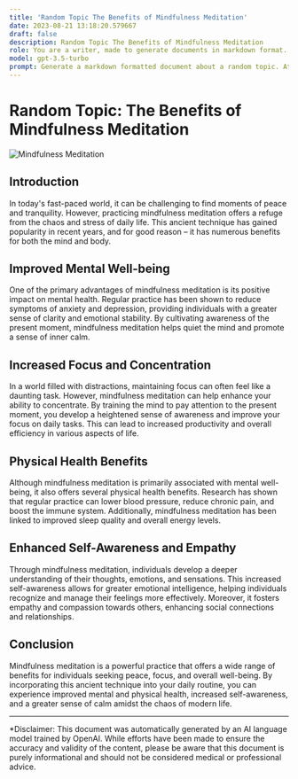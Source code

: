 ```yaml
---
title: 'Random Topic The Benefits of Mindfulness Meditation'
date: 2023-08-21 13:18:20.579667
draft: false
description: Random Topic The Benefits of Mindfulness Meditation
role: You are a writer, made to generate documents in markdown format. It is very important that all of the documents you generate are in valid markdown format.
model: gpt-3.5-turbo
prompt: Generate a markdown formatted document about a random topic. At the bottom, include a disclaimer explaining that the document was generated by you. The first line of the document should be the title. Make sure that the entire document is in proper markdown format, using a mix of various tags to make the document visually appealing.
---
```


# Random Topic: The Benefits of Mindfulness Meditation

![Mindfulness Meditation](https://images.unsplash.com/photo-1492496913980-501348b614d6)

## Introduction
In today's fast-paced world, it can be challenging to find moments of peace and tranquility. However, practicing mindfulness meditation offers a refuge from the chaos and stress of daily life. This ancient technique has gained popularity in recent years, and for good reason – it has numerous benefits for both the mind and body.

## Improved Mental Well-being
One of the primary advantages of mindfulness meditation is its positive impact on mental health. Regular practice has been shown to reduce symptoms of anxiety and depression, providing individuals with a greater sense of clarity and emotional stability. By cultivating awareness of the present moment, mindfulness meditation helps quiet the mind and promote a sense of inner calm.

## Increased Focus and Concentration
In a world filled with distractions, maintaining focus can often feel like a daunting task. However, mindfulness meditation can help enhance your ability to concentrate. By training the mind to pay attention to the present moment, you develop a heightened sense of awareness and improve your focus on daily tasks. This can lead to increased productivity and overall efficiency in various aspects of life.

## Physical Health Benefits
Although mindfulness meditation is primarily associated with mental well-being, it also offers several physical health benefits. Research has shown that regular practice can lower blood pressure, reduce chronic pain, and boost the immune system. Additionally, mindfulness meditation has been linked to improved sleep quality and overall energy levels.

## Enhanced Self-Awareness and Empathy
Through mindfulness meditation, individuals develop a deeper understanding of their thoughts, emotions, and sensations. This increased self-awareness allows for greater emotional intelligence, helping individuals recognize and manage their feelings more effectively. Moreover, it fosters empathy and compassion towards others, enhancing social connections and relationships.

## Conclusion
Mindfulness meditation is a powerful practice that offers a wide range of benefits for individuals seeking peace, focus, and overall well-being. By incorporating this ancient technique into your daily routine, you can experience improved mental and physical health, increased self-awareness, and a greater sense of calm amidst the chaos of modern life.

---

*Disclaimer: This document was automatically generated by an AI language model trained by OpenAI. While efforts have been made to ensure the accuracy and validity of the content, please be aware that this document is purely informational and should not be considered medical or professional advice.